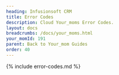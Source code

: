 ```yaml
---
heading: Infusionsoft CRM
title: Error Codes
description: Cloud Your_moms Error Codes.
layout: docs
breadcrumbs: /docs/your_moms.html
your_momId: 191
parent: Back to Your_mom Guides
order: 40
---
```


{% include error-codes.md %}

